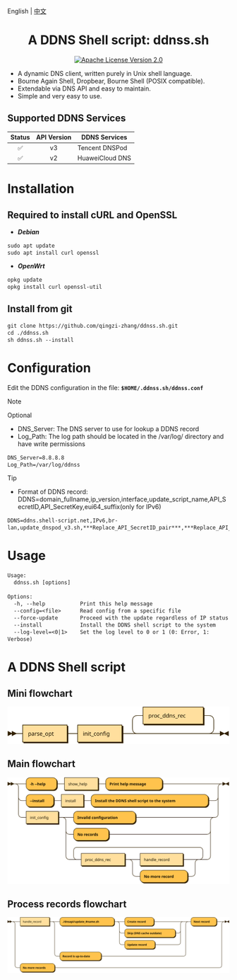 <p align="left">
  English | <a href="README_CN.md">中文</a>
</p>

<div align="center">
  <h1>A DDNS Shell script: ddnss.sh</h1>
</div>

<p align="center">
  <a href="https://github.com/qingzi-zhang/ddnss.sh/blob/main/LICENSE">
    <img alt="Apache License Version 2.0" src="https://img.shields.io/github/license/qingzi-zhang/ddnss.sh">
  </a>
</p>

- A dynamic DNS client, written purely in Unix shell language.
- Bourne Again Shell, Dropbear, Bourne Shell (POSIX compatible).
- Extendable via DNS API and easy to maintain.
- Simple and very easy to use.

## Supported DDNS Services

|Status |API Version|DDNS Services
|:-----:|:---------:|----------------
|✅     |v3        |Tencent DNSPod
|✅     |v2        |HuaweiCloud DNS

# Installation
## Required to install cURL and OpenSSL
- ***Debian***
```
sudo apt update
sudo apt install curl openssl
```
- ***OpenWrt***
```
opkg update
opkg install curl openssl-util
```

## Install from git
```
git clone https://github.com/qingzi-zhang/ddnss.sh.git
cd ./ddnss.sh
sh ddnss.sh --install
```

# Configuration
Edit the DDNS configuration in the file: **`$HOME/.ddnss.sh/ddnss.conf`**
> [!NOTE]
> Optional
>- DNS_Server: The DNS server to use for lookup a DDNS record
>- Log_Path: The log path should be located in the /var/log/ directory and have write permissions

```
DNS_Server=8.8.8.8
Log_Path=/var/log/ddnss
```

> [!TIP]
> - Format of DDNS record: DDNS=domain_fullname,ip_version,interface,update_script_name,API_SecretID,API_SecretKey,eui64_suffix(only for IPv6)
>
```
DDNS=ddns.shell-script.net,IPv6,br-lan,update_dnspod_v3.sh,***Replace_API_SecretID_pair***,***Replace_API_SecretKey_pair***,07e2:00cb:0012:aaaa
```

# Usage
```
Usage:
  ddnss.sh [options]

Options:
  -h, --help           Print this help message
  --config=<file>      Read config from a specific file
  --force-update       Proceed with the update regardless of IP status
  --install            Install the DDNS shell script to the system
  --log-level=<0|1>    Set the log level to 0 or 1 (0: Error, 1: Verbose)
```

# A DDNS Shell script
## Mini flowchart
![diagram](svg/Main.svg)
## Main flowchart
![diagram](svg/parse_opt.svg)
## Process records flowchart
![diagram](svg/proc_ddns_rec.svg)